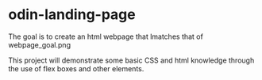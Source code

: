 # odin-landing-page

The goal is to create an html webpage that lmatches that of webpage_goal.png

This project will demonstrate some basic CSS and html knowledge through the use of flex boxes and other elements.

